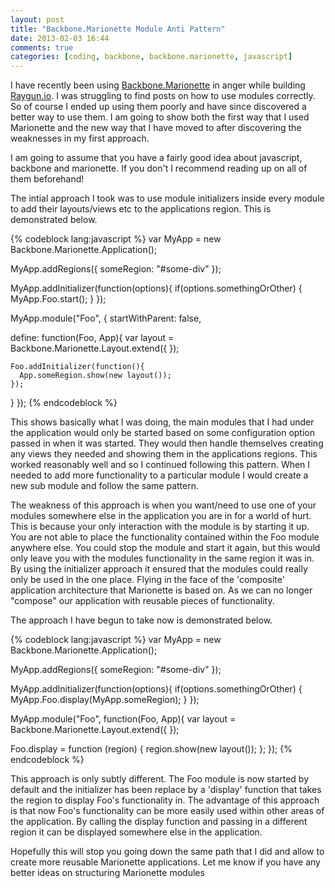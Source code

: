 ```yaml
---
layout: post
title: "Backbone.Marionette Module Anti Pattern"
date: 2013-02-03 16:44
comments: true
categories: [coding, backbone, backbone.marionette, javascript]
---
```


I have recently been using [Backbone.Marionette](http://marionettejs.com/) in anger while building [Raygun.io](http://raygun.io). I was struggling to find posts on how to use modules correctly. So of course I ended up using them poorly and have since discovered a better way to use them. I am going to show both the first way that I used Marionette and the new way that I have moved to after discovering the weaknesses in my first approach.

<!--more-->

I am going to assume that you have a fairly good idea about javascript, backbone and marionette. If you don't I recommend reading up on all of them beforehand!

The intial approach I took was to use module initializers inside every module to add their layouts/views etc to the applications region. This is demonstrated below.

{% codeblock lang:javascript %}
var MyApp = new Backbone.Marionette.Application();

MyApp.addRegions({
  someRegion: "#some-div"
});

MyApp.addInitializer(function(options){
  if(options.somethingOrOther) {
    MyApp.Foo.start();
  }
});

MyApp.module("Foo", {
  startWithParent: false,

  define: function(Foo, App){
    var layout = Backbone.Marionette.Layout.extend({
    });

    Foo.addInitializer(function(){
      App.someRegion.show(new layout());
    });
  }
});
{% endcodeblock %}

This shows basically what I was doing, the main modules that I had under the application would only be started based on some configuration option passed in when it was started. They would then handle themselves creating any views they needed and showing them in the applications regions. This worked reasonably well and so I continued following this pattern. When I needed to add more functionality to a particular module I would create a new sub module and follow the same pattern.

The weakness of this approach is when you want/need to use one of your modules somewhere else in the application you are in for a world of hurt. This is because your only interaction with the module is by starting it up. You are not able to place the functionality contained within the Foo module anywhere else. You could stop the module and start it again, but this would only leave you with the modules functionality in the same region it was in. By using the initializer approach it ensured that the modules could really only be used in the one place. Flying in the face of the 'composite' application architecture that Marionette is based on. As we can no longer "compose" our application with reusable pieces of functionality.

The approach I have begun to take now is demonstrated below.

{% codeblock lang:javascript %}
var MyApp = new Backbone.Marionette.Application();

MyApp.addRegions({
  someRegion: "#some-div"
});

MyApp.addInitializer(function(options){
  if(options.somethingOrOther) {
    MyApp.Foo.display(MyApp.someRegion);
  }
});

MyApp.module("Foo", function(Foo, App){
  var layout = Backbone.Marionette.Layout.extend({
  });

  Foo.display = function (region) {
    region.show(new layout());
  };
});
{% endcodeblock %}

This approach is only subtly different. The Foo module is now started by default and the initializer has been replace by a 'display' function that takes the region to display Foo's functionality in. The advantage of this approach is that now Foo's functionality can be more easily used within other areas of the application. By calling the display function and passing in a different region it can be displayed somewhere else in the application.

Hopefully this will stop you going down the same path that I did and allow to create more reusable Marionette applications. Let me know if you have any better ideas on structuring Marionette modules
